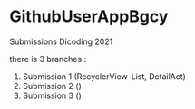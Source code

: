 # GithubUserAppBgcy

Submissions Dicoding 2021

there is 3 branches :
1. Submission 1 (RecyclerView-List, DetailAct)
2. Submission 2 ()
3. Submission 3 ()